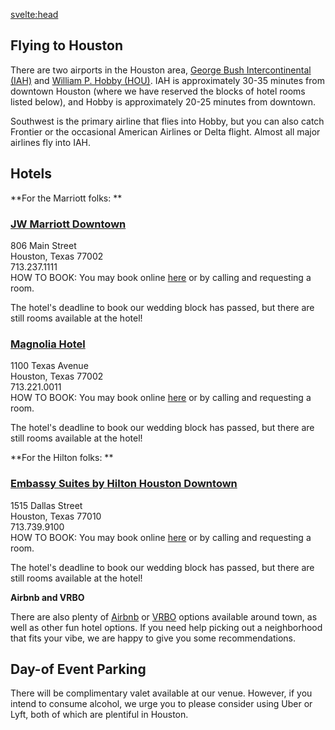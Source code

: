 <script>
  import { pageTitle } from '~/utils/pageTitle'
</script>

<!-- HEAD -->
<svelte:head>
  <title>{pageTitle('Travel & Accomodations')}</title>
  <meta name="description" content="Everything our out-of-town friends will need to best enjoy their Houston stay!" />
</svelte:head>

## Flying to Houston
There are two airports in the Houston area, [George Bush Intercontinental (IAH)](https://goo.gl/maps/gJmsofuFmtiLf3fQ6) and [William P. Hobby (HOU)](https://goo.gl/maps/ZENw2R4jjR2qCada8). IAH is approximately 30-35 minutes from downtown Houston (where we have reserved the blocks of hotel rooms listed below), and Hobby is approximately 20-25 minutes from downtown.
 
Southwest is the primary airline that flies into Hobby, but you can also catch Frontier or the occasional American Airlines or Delta flight. Almost all major airlines fly into IAH.

## Hotels

**For the Marriott folks:
**
### [JW Marriott Downtown](https://www.marriott.com/en-us/hotels/houdj-jw-marriott-houston-downtown/overview/)
806 Main Street  
Houston, Texas 77002  
713.237.1111  
HOW TO BOOK: You may book online [here](https://www.marriott.com/en-us/hotels/houdj-jw-marriott-houston-downtown/overview/) or by calling and requesting a room. 

The hotel's deadline to book our wedding block has passed, but there are still rooms available at the hotel!  

### [Magnolia Hotel](https://www.marriott.com/en-us/hotels/houmg-magnolia-hotel-houston-a-tribute-portfolio-hotel/overview/)  
1100 Texas Avenue   
Houston, Texas 77002  
713.221.0011  
HOW TO BOOK: You may book online [here](https://www.magnoliahotels.com/houston/) or by calling and requesting a room.  

The hotel's deadline to book our wedding block has passed, but there are still rooms available at the hotel!  

**For the Hilton folks:
**
### [Embassy Suites by Hilton Houston Downtown](https://www.hilton.com/en/hotels/houdnes-embassy-suites-houston-downtown/)  
1515 Dallas Street  
Houston, Texas 77010  
713.739.9100  
HOW TO BOOK: You may book online [here]([https://www.hilton.com/en/attend-my-event/thewhitleywedding2023/](https://www.hilton.com/en/hotels/houdnes-embassy-suites-houston-downtown/)) or by calling and requesting a room.  

The hotel's deadline to book our wedding block has passed, but there are still rooms available at the hotel!  

**Airbnb and VRBO**

There are also plenty of [Airbnb](https://www.airbnb.com/s/Houston--Texas--United-States/homes?flexible_trip_lengths%5B%5D=one_week&query=Houston%2C%20TX&place_id=ChIJAYWNSLS4QIYROwVl894CDco&refinement_paths%5B%5D=%2Fhomes&tab_id=home_tab&date_picker_type=calendar&checkin=2023-09-15&checkout=2023-09-17&source=structured_search_input_header&search_type=autocomplete_click) or [VRBO](https://www.vrbo.com/search/keywords:houston-texas-united-states-of-america/arrival:2023-09-15/departure:2023-09-17?petIncluded=false&filterByTotalPrice=true) options available around town, as well as other fun hotel options. If you need help picking out a neighborhood that fits your vibe, we are happy to give you some recommendations.  
 
## Day-of Event Parking
There will be complimentary valet available at our venue. However, if you intend to consume alcohol, we urge you to please consider using Uber or Lyft, both of which are plentiful in Houston.
